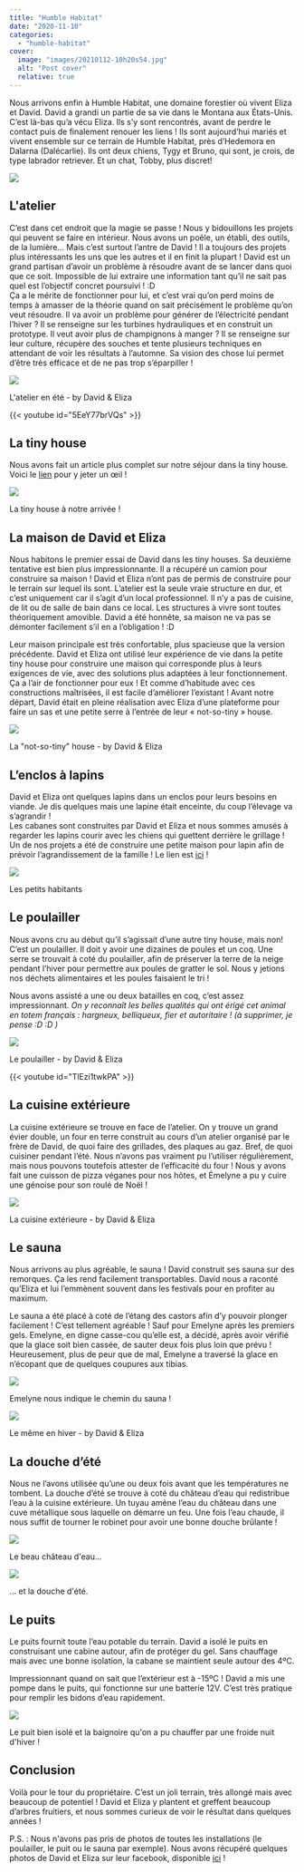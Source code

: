 ```yaml
---
title: "Humble Habitat"
date: "2020-11-10"
categories: 
  - "humble-habitat"
cover:
  image: "images/20210112-10h20s54.jpg"
  alt: "Post cover"
  relative: true
---
```


Nous arrivons enfin à Humble Habitat, une domaine forestier où vivent Eliza et David. David a grandi un partie de sa vie dans le Montana aux États-Unis. C’est là-bas qu’a vécu Eliza. Ils s’y sont rencontrés, avant de perdre le contact puis de finalement renouer les liens ! Ils sont aujourd’hui mariés et vivent ensemble sur ce terrain de Humble Habitat, près d’Hedemora en Dalarna (Dalécarlie). Ils ont deux chiens, Tygy et Bruno, qui sont, je crois, de type labrador retriever. Et un chat, Tobby, plus discret!

![](images/20210107-08h48s55.jpg)

## L'atelier

C’est dans cet endroit que la magie se passe ! Nous y bidouillons les projets qui peuvent se faire en intérieur. Nous avons un poêle, un établi, des outils, de la lumière… Mais c’est surtout l’antre de David ! Il a toujours des projets plus intéressants les uns que les autres et il en finit la plupart ! David est un grand partisan d’avoir un problème à résoudre avant de se lancer dans quoi que ce soit. Impossible de lui extraire une information tant qu’il ne sait pas quel est l’objectif concret poursuivi ! :D  
Ça a le mérite de fonctionner pour lui, et c’est vrai qu’on perd moins de temps à amasser de la théorie quand on sait précisément le problème qu’on veut résoudre. Il va avoir un problème pour générer de l’électricité pendant l’hiver ? Il se renseigne sur les turbines hydrauliques et en construit un prototype. Il veut avoir plus de champignons à manger ? Il se renseigne sur leur culture, récupère des souches et tente plusieurs techniques en attendant de voir les résultats à l’automne. Sa vision des chose lui permet d’être très efficace et de ne pas trop s’éparpiller !

![](images/131307097_227211055426252_6871941961987468415_o.jpg)

L'atelier en été - by David & Eliza

{{< youtube id="5EeY77brVQs" >}}
 <br/>

## La tiny house

Nous avons fait un article plus complet sur notre séjour dans la tiny house. Voici le [lien](http://camillebc.me/?p=228) pour y jeter un œil !

![](images/20201119-12h54s35.jpg)

La tiny house à notre arrivée !

## La maison de David et Eliza

Nous habitons le premier essai de David dans les tiny houses. Sa deuxième tentative est bien plus impressionnante. Il a récupéré un camion pour construire sa maison ! David et Eliza n’ont pas de permis de construire pour le terrain sur lequel ils sont. L’atelier est la seule vraie structure en dur, et c’est uniquement car il s’agit d’un local professionnel. Il n’y a pas de cuisine, de lit ou de salle de bain dans ce local. Les structures à vivre sont toutes théoriquement amovible. David a été honnête, sa maison ne va pas se démonter facilement s’il en a l’obligation ! :D

Leur maison principale est très confortable, plus spacieuse que la version précédente. David et Eliza ont utilisé leur expérience de vie dans la petite tiny house pour construire une maison qui corresponde plus à leurs exigences de vie, avec des solutions plus adaptées à leur fonctionnement. Ça a l’air de fonctionner pour eux ! Et comme d’habitude avec ces constructions maîtrisées, il est facile d’améliorer l’existant ! Avant notre départ, David était en pleine réalisation avec Eliza d’une plateforme pour faire un sas et une petite serre à l’entrée de leur « not-so-tiny » house.

![](images/131672008_227139525433405_1150121502019916368_n.jpg)

La "not-so-tiny" house - by David & Eliza

## L’enclos à lapins

David et Eliza ont quelques lapins dans un enclos pour leurs besoins en viande. Je dis quelques mais une lapine était enceinte, du coup l’élevage va s’agrandir !  
Les cabanes sont construites par David et Eliza et nous sommes amusés à regarder les lapins courir avec les chiens qui guettent derrière le grillage !  
Un de nos projets a été de construire une petite maison pour lapin afin de prévoir l’agrandissement de la famille ! Le lien est [ici](http://camillebc.me/?p=245) !

![](images/20201228-13h41s40.jpg)

Les petits habitants

## Le poulailler

Nous avons cru au début qu’il s’agissait d’une autre tiny house, mais non! C’est un poulailler. Il doit y avoir une dizaines de poules et un coq. Une serre se trouvait à coté du poulailler, afin de préserver la terre de la neige pendant l’hiver pour permettre aux poules de gratter le sol. Nous y jetions nos déchets alimentaires et les poules faisaient le tri !

Nous avons assisté a une ou deux batailles en coq, c’est assez impressionnant. _On y reconnaît les belles qualités qui ont érigé cet animal en totem français : hargneux, belliqueux, fier et autoritaire ! (à supprimer, je pense :D :D )_

![](images/110240188_179718450175513_7029648800464088509_o.jpg)

Le poulailler - by David & Eliza

{{< youtube id="TlEzi1twkPA" >}}
 <br/>

## La cuisine extérieure

La cuisine extérieure se trouve en face de l’atelier. On y trouve un grand évier double, un four en terre construit au cours d’un atelier organisé par le frère de David, de quoi faire des grillades, des plaques au gaz. Bref, de quoi cuisiner pendant l’été. Nous n’avons pas vraiment pu l’utiliser régulièrement, mais nous pouvons toutefois attester de l’efficacité du four ! Nous y avons fait une cuisson de pizza véganes pour nos hôtes, et Émelyne a pu y cuire une génoise pour son roulé de Noël !

![](images/131258450_227210415426316_4127957947107557637_o.jpg)

La cuisine extérieure - by David & Eliza

## Le sauna

Nous arrivons au plus agréable, le sauna ! David construit ses sauna sur des remorques. Ça les rend facilement transportables. David nous a raconté qu’Eliza et lui l’emmènent souvent dans les festivals pour en profiter au maximum.

Le sauna a été placé à coté de l’étang des castors afin d’y pouvoir plonger facilement ! C’est tellement agréable ! Sauf pour Emelyne après les premiers gels. Emelyne, en digne casse-cou qu’elle est, a décidé, après avoir vérifié que la glace soit bien cassée, de sauter deux fois plus loin que prévu ! Heureusement, plus de peur que de mal, Emelyne a traversé la glace en n’écopant que de quelques coupures aux tibias.

![](images/vlcsnap-2021-03-23-17h31m32s198.png)

Emelyne nous indique le chemin du sauna !

![](images/138746784_245259063621451_2377480735177558486_n.jpg)

Le même en hiver - by David & Eliza

## La douche d’été

Nous ne l’avons utilisée qu’une ou deux fois avant que les températures ne tombent. La douche d’été se trouve à coté du château d’eau qui redistribue l’eau à la cuisine extérieure. Un tuyau amène l’eau du château dans une cuve métallique sous laquelle on démarre un feu. Une fois l’eau chaude, il nous suffit de tourner le robinet pour avoir une bonne douche brûlante !

![](images/vlcsnap-2021-03-23-17h19m41s942.png)

Le beau château d'eau...

![](images/vlcsnap-2021-03-23-17h22m58s070.png)

... et la douche d'été.

## Le puits

Le puits fournit toute l’eau potable du terrain. David a isolé le puits en construisant une cabine autour, afin de protéger du gel. Sans chauffage mais avec une bonne isolation, la cabane se maintient seule autour des 4ºC.

Impressionnant quand on sait que l’extérieur est à -15ºC ! David a mis une pompe dans le puits, qui fonctionne sur une batterie 12V. C’est très pratique pour remplir les bidons d’eau rapidement.

![](images/130500961_223188409161850_2868053281091032286_o.jpg)

Le puit bien isolé et la baignoire qu'on a pu chauffer par une froide nuit d'hiver !

## Conclusion

Voilà pour le tour du propriétaire. C’est un joli terrain, très allongé mais avec beaucoup de potentiel ! David et Eliza y plantent et greffent beaucoup d’arbres fruitiers, et nous sommes curieux de voir le résultat dans quelques années !

P.S. : Nous n'avons pas pris de photos de toutes les installations (le poulailler, le puit ou le sauna par exemple). Nous avons récupéré quelques photos de David et Eliza sur leur facebook, disponible [ici](https://www.facebook.com/thehumblehabitat/) !
